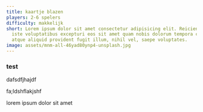 ```yaml
---
title: kaartje blazen
players: 2-6 spelers
difficulty: makkelijk
short: Lorem ipsum dolor sit amet consectetur adipisicing elit. Reiciendis dolor
  iste voluptatibus excepturi eos sit amet quam nobis dolorum tempora culpa
  atque aliquid provident fugit illum, nihil vel, saepe voluptates.
image: assets/mnm-all-46yad80ynp4-unsplash.jpg
---
```


### test

dafsdfjhajdf

fa;ldshflakjshf

lorem ipsum dolor sit amet
